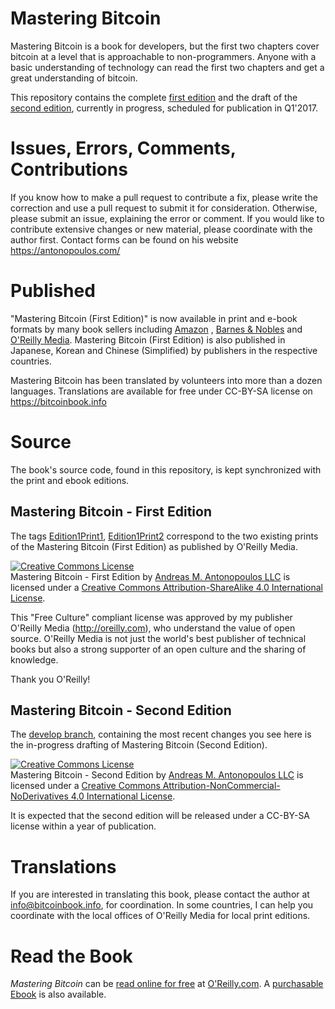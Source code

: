 # Mastering Bitcoin

Mastering Bitcoin is a book for developers, but the first two chapters cover bitcoin at a level that is approachable to non-programmers. Anyone with a basic understanding of technology can read the first two chapters and get a great understanding of bitcoin. 

This repository contains the complete [first edition](https://github.com/bitcoinbook/bitcoinbook/tree/first_edition) and the draft of the [second edition](https://github.com/bitcoinbook/bitcoinbook/tree/develop), currently in progress, scheduled for publication in Q1'2017. 

# Issues, Errors, Comments, Contributions

If you know how to make a pull request to contribute a fix, please write the correction and use a pull request to submit it for consideration. Otherwise, please submit an issue, explaining the error or comment. If you would like to contribute extensive changes or new material, please coordinate with the author first. Contact forms can be found on his website https://antonopoulos.com/

# Published

"Mastering Bitcoin (First Edition)" is now available in print and e-book formats by many book sellers including [Amazon](http://www.amazon.com/Mastering-Bitcoin-Unlocking-Digital-Crypto-Currencies/dp/1449374042)
, [Barnes & Nobles](http://www.barnesandnoble.com/w/mastering-bitcoin-andreas-m-antonopoulos/1119253039?ean=9781449374044
) and [O'Reilly Media](http://shop.oreilly.com/product/0636920032281.do). Mastering Bitcoin (First Edition) is also published in Japanese, Korean and Chinese (Simplified) by publishers in the respective countries. 

Mastering Bitcoin has been translated by volunteers into more than a dozen languages. Translations are available for free under CC-BY-SA license on https://bitcoinbook.info

# Source 

The book's source code, found in this repository, is kept synchronized with the print and ebook editions. 

## Mastering Bitcoin - First Edition

The tags [Edition1Print1](https://github.com/bitcoinbook/bitcoinbook/releases/tag/Edition1Print1), [Edition1Print2](https://github.com/bitcoinbook/bitcoinbook/releases/tag/Edition1Print2) correspond to the two existing prints of the Mastering Bitcoin (First Edition) as published by O'Reilly Media. 

<a rel="license" href="http://creativecommons.org/licenses/by-sa/4.0/"><img alt="Creative Commons License" style="border-width:0" src="https://i.creativecommons.org/l/by-sa/4.0/88x31.png" /></a><br /><span xmlns:dct="http://purl.org/dc/terms/" href="http://purl.org/dc/dcmitype/Text" property="dct:title" rel="dct:type">Mastering Bitcoin - First Edition</span> by <a xmlns:cc="http://creativecommons.org/ns#" href="http://antonopoulos.com/" property="cc:attributionName" rel="cc:attributionURL">Andreas M. Antonopoulos LLC</a> is licensed under a <a rel="license" href="http://creativecommons.org/licenses/by-sa/4.0/">Creative Commons Attribution-ShareAlike 4.0 International License</a>.

This "Free Culture" compliant license was approved by my publisher O'Reilly Media (http://oreilly.com), who understand the value of open source. O'Reilly Media is not just the world's best publisher of technical books but also a strong supporter of an open culture and the sharing of knowledge. 

Thank you O'Reilly!

## Mastering Bitcoin - Second Edition

The [develop branch](https://github.com/bitcoinbook/bitcoinbook/tree/develop), containing the most recent changes you see here is the in-progress drafting of Mastering Bitcoin (Second Edition).

<a rel="license" href="http://creativecommons.org/licenses/by-nc-nd/4.0/"><img alt="Creative Commons License" style="border-width:0" src="https://i.creativecommons.org/l/by-nc-nd/4.0/88x31.png" /></a><br /><span xmlns:dct="http://purl.org/dc/terms/" property="dct:title">Mastering Bitcoin - Second Edition</span> by <a xmlns:cc="http://creativecommons.org/ns#" href="https://antonopoulos.com/" property="cc:attributionName" rel="cc:attributionURL">Andreas M. Antonopoulos LLC</a> is licensed under a <a rel="license" href="http://creativecommons.org/licenses/by-nc-nd/4.0/">Creative Commons Attribution-NonCommercial-NoDerivatives 4.0 International License</a>.

It is expected that the second edition will be released under a CC-BY-SA license within a year of publication.

# Translations

If you are interested in translating this book, please contact the author at info@bitcoinbook.info, for coordination. In some countries, I can help you coordinate with the local offices of O'Reilly Media for local print editions.

# Read the Book

*Mastering Bitcoin* can be [read online for free](http://chimera.labs.oreilly.com/books/1234000001802/index.html) at [O'Reilly.com](http://chimera.labs.oreilly.com/books/1234000001802). A [purchasable Ebook](http://shop.oreilly.com/product/0636920032281.do?intcmp=il-npa-books-video-product_chimera) is also available.
